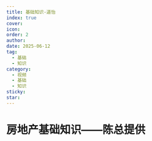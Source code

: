 ```yaml
---
title: 基础知识-道怡
index: true
cover: 
icon: 
order: 2
author: 
date: 2025-06-12
tag:
  - 基础
  - 知识
category:
  - 视频
  - 基础
  - 知识
sticky: 
star: 
---
```


# 房地产基础知识——陈总提供

<BiliBili bvid="BV18hTfzQEsP" title="房地产基础知识" />
